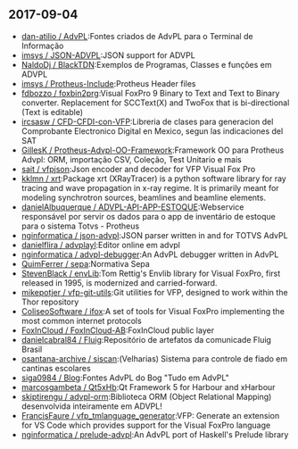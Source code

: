 ## 2017-09-04

* [dan-atilio / AdvPL](https://github.com/dan-atilio/AdvPL):Fontes criados de AdvPL para o Terminal de Informação
* [imsys / JSON-ADVPL](https://github.com/imsys/JSON-ADVPL):JSON support for ADVPL
* [NaldoDj / BlackTDN](https://github.com/NaldoDj/BlackTDN):Exemplos de Programas, Classes e funções em ADVPL
* [imsys / Protheus-Include](https://github.com/imsys/Protheus-Include):Protheus Header files
* [fdbozzo / foxbin2prg](https://github.com/fdbozzo/foxbin2prg):Visual FoxPro 9 Binary to Text and Text to Binary converter. Replacement for SCCText(X) and TwoFox that is bi-directional (Text is editable)
* [ircsasw / CFD-CFDI-con-VFP](https://github.com/ircsasw/CFD-CFDI-con-VFP):Libreria de clases para generacion del Comprobante Electronico Digital en Mexico, segun las indicaciones del SAT
* [GillesK / Protheus-Advpl-OO-Framework](https://github.com/GillesK/Protheus-Advpl-OO-Framework):Framework OO para Protheus Advpl: ORM, importação CSV, Coleção, Test Unitario e mais
* [sait / vfpjson](https://github.com/sait/vfpjson):Json encoder and decoder for VFP Visual Fox Pro
* [kklmn / xrt](https://github.com/kklmn/xrt):Package xrt (XRayTracer) is a python software library for ray tracing and wave propagation in x-ray regime. It is primarily meant for modeling synchrotron sources, beamlines and beamline elements.
* [danielAlbuquerque / ADVPL-API-APP-ESTOQUE](https://github.com/danielAlbuquerque/ADVPL-API-APP-ESTOQUE):Webservice responsável por servir os dados para o app de inventário de estoque para o sistema Totvs - Protheus
* [nginformatica / json-advpl](https://github.com/nginformatica/json-advpl):JSON parser written in and for TOTVS AdvPL
* [danielflira / advplayl](https://github.com/danielflira/advplayl):Editor online em advpl
* [nginformatica / advpl-debugger](https://github.com/nginformatica/advpl-debugger):An AdvPL debugger written in AdvPL
* [QuimFerrer / sepa](https://github.com/QuimFerrer/sepa):Normativa Sepa
* [StevenBlack / envLib](https://github.com/StevenBlack/envLib):Tom Rettig's Envlib library for Visual FoxPro, first released in 1995, is modernized and carried-forward.
* [mikepotjer / vfp-git-utils](https://github.com/mikepotjer/vfp-git-utils):Git utilities for VFP, designed to work within the Thor repository
* [ColiseoSoftware / ifox](https://github.com/ColiseoSoftware/ifox):A set of tools for Visual FoxPro implementing the most common internet protocols
* [FoxInCloud / FoxInCloud-AB](https://github.com/FoxInCloud/FoxInCloud-AB):FoxInCloud public layer
* [danielcabral84 / Fluig](https://github.com/danielcabral84/Fluig):Repositório de artefatos da comunicade Fluig Brasil
* [osantana-archive / siscan](https://github.com/osantana-archive/siscan):(Velharias) Sistema para controle de fiado em cantinas escolares
* [siga0984 / Blog](https://github.com/siga0984/Blog):Fontes AdvPL do Bog "Tudo em AdvPL"
* [marcosgambeta / Qt5xHb](https://github.com/marcosgambeta/Qt5xHb):Qt Framework 5 for Harbour and xHarbour
* [skiptirengu / advpl-orm](https://github.com/skiptirengu/advpl-orm):Biblioteca ORM (Object Relational Mapping) desenvolvida inteiramente em ADVPL!
* [FrancisFaure / vfp_tmlanguage_generator](https://github.com/FrancisFaure/vfp_tmlanguage_generator):VFP: Generate an extension for VS Code which provides support for the Visual FoxPro language
* [nginformatica / prelude-advpl](https://github.com/nginformatica/prelude-advpl):An AdvPL port of Haskell's Prelude library
